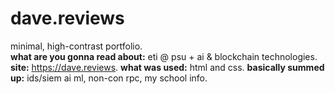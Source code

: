 # dave.reviews
minimal, high-contrast portfolio.  
**what are you gonna read about:** eti @ psu + ai & blockchain technologies.
**site:** https://dave.reviews.
**what was used:** html and css.
**basically summed up:** ids/siem ai ml, non-con rpc, my school info.
